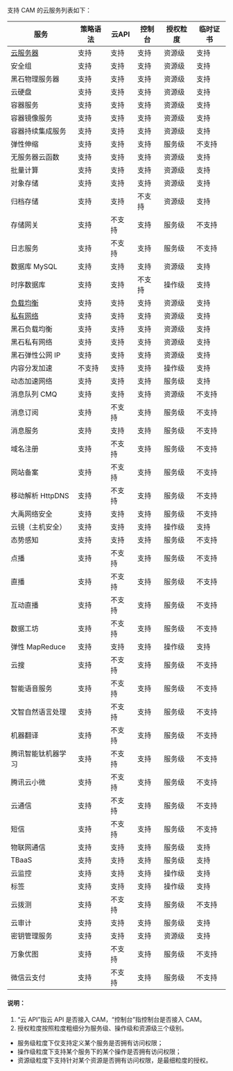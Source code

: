 支持 CAM 的云服务列表如下：

| 服务                                                         | 策略语法 | 云API  | 控制台 | 授权粒度 | 临时证书 |
| --------------------------| -------- | ------ | ------ | -------- | -------- |
| [云服务器](https://cloud.tencent.com/document/product/213/10314) | 支持     | 支持   | 支持   | 资源级   | 支持     |
| 安全组 | 支持 | 支持 | 支持 | 资源级 | 支持 |
| 黑石物理服务器                                               | 支持     | 支持   | 支持   | 资源级   | 支持     |
| 云硬盘                                                   | 支持     | 支持   | 支持   | 资源级   | 支持     |
| 容器服务                                                     | 支持     | 支持   | 支持   | 资源级   | 支持     |
| 容器镜像服务                                                 | 支持     | 支持   | 支持   | 资源级   | 支持     |
| 容器持续集成服务                                             | 支持     | 支持   | 支持   | 资源级   | 支持     |
| 弹性伸缩                                                     | 支持     | 支持   | 支持   | 服务级   | 不支持   |
| 无服务器云函数                                               | 支持     | 支持   | 支持   | 资源级   | 支持     |
| 批量计算                                                     | 支持     | 支持   | 支持   | 资源级   | 支持     |
| 对象存储                                                     | 支持     | 支持   | 支持   | 资源级   | 支持     |
| 归档存储                                                     | 支持     | 支持   | 不支持 | 资源级   | 支持     |
| 存储网关                                                     | 支持     | 不支持 | 支持   | 服务级   | 不支持   |
| 日志服务                                                     | 支持     | 不支持 | 支持   | 服务级   | 不支持   |
| 数据库 MySQL                                                 | 支持     | 支持   | 支持   | 资源级   | 支持     |
| 时序数据库                                                   | 支持     | 支持   | 不支持 | 操作级   | 支持     |
| [负载均衡](https://cloud.tencent.com/document/product/214/9779) | 支持     | 支持   | 支持   | 资源级   | 支持     |
| [私有网络](https://cloud.tencent.com/document/product/215/9510) | 支持     | 支持   | 支持   | 资源级   | 支持     |
| 黑石负载均衡                                                 | 支持     | 支持   | 支持   | 资源级   | 支持     |
| 黑石私有网络                                                 | 支持     | 支持   | 支持   | 资源级   | 支持     |
| 黑石弹性公网 IP                                              | 支持     | 支持   | 支持   | 资源级   | 支持     |
| 内容分发加速                                                 | 不支持   | 支持   | 支持   | 操作级   | 支持     |
| 动态加速网络                                                 | 支持     | 支持   | 支持   | 服务级   | 支持     |
| 消息队列 CMQ                                                 | 支持     | 支持   | 支持   | 资源级   | 不支持   |
| 消息订阅 | 支持 | 不支持 | 支持 | 服务级 | 不支持 |
| 消息服务 | 支持 | 支持 | 支持 | 服务级 | 不支持 |
| 域名注册                                                     | 支持     | 不支持 | 支持   | 服务级   | 不支持   |
| 网站备案                                                     | 支持     | 不支持 | 支持   | 服务级   | 不支持   |
| 移动解析 HttpDNS                                             | 支持     | 不支持 | 支持   | 服务级   | 不支持   |
| 大禹网络安全                                                 | 支持     | 支持   | 支持   | 服务级   | 不支持   |
| 云镜（主机安全）                                             | 支持     | 支持   | 支持   | 操作级   | 支持     |
| 态势感知 | 支持 | 支持 | 支持 | 服务级 | 不支持 |
| 点播 | 支持 | 不支持 | 支持 | 服务级 | 不支持 |
| 直播 | 支持 | 不支持 | 支持 | 服务级 | 不支持 |
| 互动直播 | 支持 | 不支持 | 支持 | 服务级 | 不支持 |
| 数据工坊 | 支持 | 不支持 | 支持 | 服务级 | 不支持 |
| 弹性 MapReduce     | 支持 | 支持 | 支持 | 操作级 | 支持 |
| 云搜        | 支持   | 不支持 | 支持 | 服务级 | 不支持 |
| 智能语音服务     | 支持 | 不支持 | 支持 | 服务级 | 不支持 |
| 文智自然语言处理 | 支持 | 不支持 | 支持 | 服务级 | 不支持 |
| 机器翻译 | 支持 | 不支持 | 支持 | 服务级 | 不支持 |
| 腾讯智能钛机器学习 | 支持 | 不支持 | 支持 | 服务级 | 不支持 |
| 腾讯云小微  | 支持   | 不支持 | 支持 | 服务级 | 不支持 |
| 云通信 | 支持 | 不支持 | 支持 | 服务级 | 不支持 |
| 短信 | 支持 | 不支持 | 支持 | 服务级 | 不支持 |
| 物联网通信   | 支持   | 支持 | 支持 | 服务级 | 支持 |
| TBaaS | 支持 | 支持 | 支持 | 服务级 | 支持 |
| 云监控               | 支持     | 支持   | 支持   | 操作级   | 支持     |
| 标签             | 支持   | 支持 | 支持 | 操作级 | 支持 |
| 云拨测 | 支持 | 不支持 | 支持 | 服务级 | 不支持 |
| 云审计     | 支持   | 支持 | 支持 | 服务级 | 支持 |
| 密钥管理服务 | 支持   | 支持 | 支持 | 资源级 | 支持 |
| 万象优图 | 支持 | 不支持 | 支持 | 服务级 | 不支持 |
| 微信云支付       | 支持     | 不支持 | 支持   | 服务级   | 不支持   |

#### 说明：
1. “云 API”指云 API 是否接入 CAM，“控制台”指控制台是否接入 CAM。 
2. 授权粒度按照粒度粗细分为服务级、操作级和资源级三个级别。
 - 服务级粒度下仅支持定义某个服务是否拥有访问权限；
 - 操作级粒度下支持某个服务下的某个操作是否拥有访问权限；
 - 资源级粒度下支持针对某个资源是否拥有访问权限，是最细粒度的授权。

